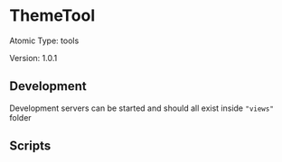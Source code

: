 # ThemeTool

Atomic Type: tools

Version: 1.0.1

## Development

Development servers can be started and should all exist inside `"views"` folder

## Scripts
